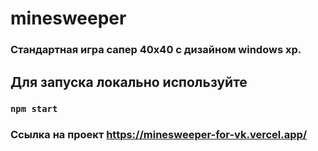 # minesweeper
### Стандартная игра сапер 40х40 с дизайном windows xp. 
## Для запуска локально используйте  
### `npm start`

### Ссылка на проект https://minesweeper-for-vk.vercel.app/

